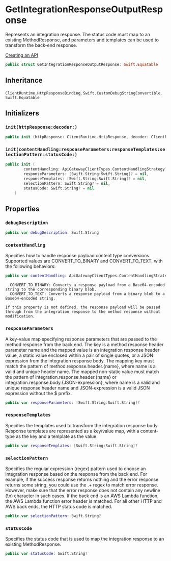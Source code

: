 # GetIntegrationResponseOutputResponse

Represents an integration response. The status code must map to an existing MethodResponse, and parameters and templates can be used to transform the back-end response.

<div class="seeAlso">
<a href="https:​//docs.aws.amazon.com/apigateway/latest/developerguide/how-to-create-api.html">Creating an API
</div>

``` swift
public struct GetIntegrationResponseOutputResponse: Swift.Equatable 
```

## Inheritance

`ClientRuntime.HttpResponseBinding`, `Swift.CustomDebugStringConvertible`, `Swift.Equatable`

## Initializers

### `init(httpResponse:decoder:)`

``` swift
public init (httpResponse: ClientRuntime.HttpResponse, decoder: ClientRuntime.ResponseDecoder? = nil) throws 
```

### `init(contentHandling:responseParameters:responseTemplates:selectionPattern:statusCode:)`

``` swift
public init (
        contentHandling: ApiGatewayClientTypes.ContentHandlingStrategy? = nil,
        responseParameters: [Swift.String:Swift.String]? = nil,
        responseTemplates: [Swift.String:Swift.String]? = nil,
        selectionPattern: Swift.String? = nil,
        statusCode: Swift.String? = nil
    )
```

## Properties

### `debugDescription`

``` swift
public var debugDescription: Swift.String 
```

### `contentHandling`

Specifies how to handle response payload content type conversions. Supported values are CONVERT\_TO\_BINARY and CONVERT\_TO\_TEXT, with the following behaviors:​

``` swift
public var contentHandling: ApiGatewayClientTypes.ContentHandlingStrategy?
```

``` 
  CONVERT_TO_BINARY: Converts a response payload from a Base64-encoded string to the corresponding binary blob.
  CONVERT_TO_TEXT: Converts a response payload from a binary blob to a Base64-encoded string.

If this property is not defined, the response payload will be passed through from the integration response to the method response without modification.
```

### `responseParameters`

A key-value map specifying response parameters that are passed to the method response from the back end.
The key is a method response header parameter name and the mapped value is an integration response header value, a static value enclosed within a pair of single quotes, or a JSON expression from the integration response body. The mapping key must match the pattern of method.response.header.{name}, where name is a valid and unique header name. The mapped non-static value must match the pattern of integration.response.header.{name} or integration.response.body.{JSON-expression}, where name is a valid and unique response header name and JSON-expression is a valid JSON expression without the $ prefix.

``` swift
public var responseParameters: [Swift.String:Swift.String]?
```

### `responseTemplates`

Specifies the templates used to transform the integration response body. Response templates are represented as a key/value map, with a content-type as the key and a template as the value.

``` swift
public var responseTemplates: [Swift.String:Swift.String]?
```

### `selectionPattern`

Specifies the regular expression (regex) pattern used to choose an integration response based on the response from the back end. For example, if the success response returns nothing and the error response returns some string, you could use the .+ regex to match error response. However, make sure that the error response does not contain any newline (\\n) character in such cases. If the back end is an AWS Lambda function, the AWS Lambda function error header is matched. For all other HTTP and AWS back ends, the HTTP status code is matched.

``` swift
public var selectionPattern: Swift.String?
```

### `statusCode`

Specifies the status code that is used to map the integration response to an existing MethodResponse.

``` swift
public var statusCode: Swift.String?
```
